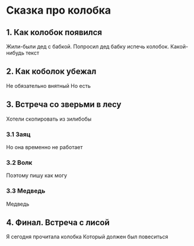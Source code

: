 # Сказка про колобка

## 1. Как колобок появился
Жили-были дед с бабкой. 
Попросил дед бабку испечь колобок.
Какой-нибудь текст


## 2. Как коболок убежал
Не обязательно внятный
Но есть
## 3. Встреча со зверьми в лесу
Хотели скопировать из зилибобы
### 3.1 Заяц
Но она временно не работает
### 3.2 Волк
Поэтому пишу как могу
### 3.3 Медведь
 Медведь
## 4. Финал. Встреча с лисой
Я сегодня прочитала колобка
Который должен был повеситься